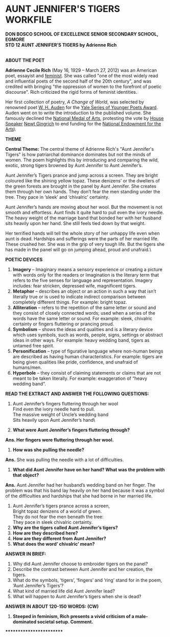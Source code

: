 # AUNT JENNIFER'S TIGERS WORKFILE

**DON BOSCO SCHOOL OF EXCELLENCE SENIOR SECONDARY SCHOOL, EGMORE**\
**STD 12 AUNT JENNIFER’S TIGERS by Adrienne Rich**

\
**ABOUT THE POET**

**Adrienne Cecile Rich** (May 16, 1929 – March 27, 2012) was an American poet, essayist and [feminist](https://en.wikipedia.org/wiki/Feminism). She was called "one of the most widely read and influential poets of the second half of the 20th century", and was credited with bringing "the oppression of women to the forefront of poetic discourse". Rich criticized the rigid forms of feminist identities.

Her first collection of poetry, _A Change of World_, was selected by renowned poet [W. H. Auden](https://en.wikipedia.org/wiki/W._H._Auden) for the [Yale Series of Younger Poets Award](https://en.wikipedia.org/wiki/Yale_Series_of_Younger_Poets_Award). Auden went on to write the introduction to the published volume. She famously declined the [National Medal of Arts](https://en.wikipedia.org/wiki/National_Medal_of_Arts), protesting the vote by [House Speaker](https://en.wikipedia.org/wiki/Speaker_of_the_United_States_House_of_Representatives) [Newt Gingrich](https://en.wikipedia.org/wiki/Newt_Gingrich) to end funding for the [National Endowment for the Arts](https://en.wikipedia.org/wiki/National_Endowment_for_the_Arts)\


**THEME**

**Central Theme:** The central theme of Adrienne Rich's "Aunt Jennifer's Tigers" is how patriarchal dominance dominates but not the minds of women. The poem highlights this by introducing and comparing the wild, exotic, strong tigers browned by Aunt Jennifer to Aunt Jennifer’s.

Aunt Jennifer’s Tigers prance and jump across a screen. They are bright coloured like the shining yellow topaz. These denizens’ or the dwellers of the green forests are brought in the panel by Aunt Jennifer. She creates them through her own hands. They don’t fear the men standing under the tree. They pace in ‘sleek’ and ‘chivalric’ certainty.

Aunt Jennifer’s hands are moving about her wool. But the movement is not smooth and effortless. Aunt finds it quite hard to pull even the ivory needle. The heavy weight of the marriage band that bonded her with her husband sits heavily upon her hand. She still feels tied down by that weight.

Her terrified hands will tell the whole story of her unhappy life even when aunt is dead. Hardships and sufferings were the parts of her married life. These crushed her. She was in the grip of very tough life. But the tigers she has made in the panel will go on jumping ahead, proud and unafraid.\


**POETIC DEVICES**

1. **Imagery** – Imaginary means a sensory experience or creating a picture with words only for the readers or Imagination is the literary term that refers to the five senses for language and representation. Imagery includes: fear stricken, depressed wife, magnificent tigers.
2. **Metaphor** – describes an object or an action in such a way that isn’t literally true or is used to indicate indirect comparison between completely different things. For example: bright topaz.
3. **Alliteration** – refers to the repetition of the same letter or sound and they consist of closely connected words; used when a series of the words have the same letter or sound. For example: sleek, chivalric certainty or fingers fluttering or prancing proud.
4. **Symbolism** – shows the ideas and qualities and is a literary device which uses symbols, such as words, people, signs, settings or abstract ideas in other ways. For example: heavy wedding band, tigers as untamed free spirit.
5. **Personification** – type of figurative language where non-human beings are described as having human characteristics. For example: tigers are being given qualities like pride, confidence, and unafraid of humans/men.
6. **Hyperbole** – they consist of claiming statements or claims that are not meant to be taken literally. For example: exaggeration of “heavy wedding band”.

**READ THE EXTRACT AND ANSWER THE FOLLOWING QUESTIONS:**

1. Aunt Jennifer’s fingers fluttering through her wool\
   Find even the ivory needle hard to pull.\
   The massive weight of Uncle’s wedding band\
   Sits heavily upon Aunt Jennifer’s hand\

2. **What were Aunt Jennifer’s fingers fluttering through?**

**Ans. Her fingers were fluttering through her wool.**

1. **How was she pulling the needle?**

**Ans.** She was pulling the needle with a lot of difficulties.

1. **What did Aunt Jennifer have on her hand? What was the problem with that object?**

**Ans.** Aunt Jennifer had her husband’s wedding band on her finger. The problem was that his band lay heavily on her hand because it was a symbol of the difficulties and hardships that she had borne in her married life.

1. Aunt Jennifer’s tigers prance across a screen,\
   Bright topaz denizens of a world of green.\
   They do not fear the men beneath the tree:\
   They pace in sleek chivalric certainty.
2. **Why are the tigers called Aunt Jennifer’s tigers?**
3. **How are they described here?**
4. **How are they different from Aunt Jennifer?**
5. **What does the word’ chivalric’ mean?**

**ANSWER IN BRIEF:**

1. Why did Aunt Jennifer choose to embroider tigers on the panel?
2. Describe the contrast between Aunt Jennifer and her creation, the tigers.
3. What do the symbols, ‘tigers’, ‘fingers’ and ‘ring’ stand for in the poem, ‘Aunt Jennifer’s Tigers’?
4. What kind of married life did Aunt Jennifer lead?&#x20;
5. What will happen to Aunt Jennifer’s tigers when she is dead?&#x20;

**ANSWER IN ABOUT 120-150 WORDS: (CW)**

1. **Steeped in feminism, Rich presents a vivid criticism of a male-dominated societal setup. Comment.**

**\*\*\*\*\*\*\*\*\*\*\*\*\*\*\*\*\*\*\*\*\*\*\***
